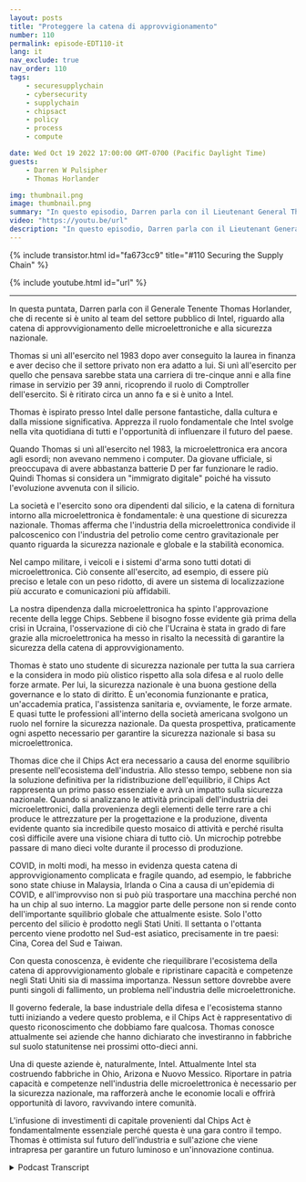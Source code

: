 ```yaml
---
layout: posts
title: "Proteggere la catena di approvvigionamento"
number: 110
permalink: episode-EDT110-it
lang: it
nav_exclude: true
nav_order: 110
tags:
    - securesupplychain
    - cybersecurity
    - supplychain
    - chipsact
    - policy
    - process
    - compute

date: Wed Oct 19 2022 17:00:00 GMT-0700 (Pacific Daylight Time)
guests:
    - Darren W Pulsipher
    - Thomas Horlander

img: thumbnail.png
image: thumbnail.png
summary: "In questo episodio, Darren parla con il Lieutenant General Thomas Horlander, che ha recentemente fatto parte del Team Pubblico del settore Intel, sulla catena di fornitura delle microelettroniche e la sicurezza nazionale."
video: "https://youtu.be/url"
description: "In questo episodio, Darren parla con il Lieutenant General Thomas Horlander, che ha recentemente fatto parte del Team Pubblico del settore Intel, sulla catena di fornitura delle microelettroniche e la sicurezza nazionale."
---
```


<div>
{% include transistor.html id="fa673cc9" title="#110 Securing the Supply Chain" %}

{% include youtube.html id="url" %}
</div>

---

In questa puntata, Darren parla con il Generale Tenente Thomas Horlander, che di recente si è unito al team del settore pubblico di Intel, riguardo alla catena di approvvigionamento delle microelettroniche e alla sicurezza nazionale.

Thomas si unì all'esercito nel 1983 dopo aver conseguito la laurea in finanza e aver deciso che il settore privato non era adatto a lui. Si unì all'esercito per quello che pensava sarebbe stata una carriera di tre-cinque anni e alla fine rimase in servizio per 39 anni, ricoprendo il ruolo di Comptroller dell'esercito. Si è ritirato circa un anno fa e si è unito a Intel.

Thomas è ispirato presso Intel dalle persone fantastiche, dalla cultura e dalla missione significativa. Apprezza il ruolo fondamentale che Intel svolge nella vita quotidiana di tutti e l'opportunità di influenzare il futuro del paese.

Quando Thomas si unì all'esercito nel 1983, la microelettronica era ancora agli esordi; non avevano nemmeno i computer. Da giovane ufficiale, si preoccupava di avere abbastanza batterie D per far funzionare le radio. Quindi Thomas si considera un "immigrato digitale" poiché ha vissuto l'evoluzione avvenuta con il silicio.

La società e l'esercito sono ora dipendenti dal silicio, e la catena di fornitura intorno alla microelettronica è fondamentale: è una questione di sicurezza nazionale. Thomas afferma che l'industria della microelettronica condivide il palcoscenico con l'industria del petrolio come centro gravitazionale per quanto riguarda la sicurezza nazionale e globale e la stabilità economica.

Nel campo militare, i veicoli e i sistemi d'arma sono tutti dotati di microelettronica. Ciò consente all'esercito, ad esempio, di essere più preciso e letale con un peso ridotto, di avere un sistema di localizzazione più accurato e comunicazioni più affidabili.

La nostra dipendenza dalla microelettronica ha spinto l'approvazione recente della legge Chips. Sebbene il bisogno fosse evidente già prima della crisi in Ucraina, l'osservazione di ciò che l'Ucraina è stata in grado di fare grazie alla microelettronica ha messo in risalto la necessità di garantire la sicurezza della catena di approvvigionamento.

Thomas è stato uno studente di sicurezza nazionale per tutta la sua carriera e la considera in modo più olistico rispetto alla sola difesa e al ruolo delle forze armate. Per lui, la sicurezza nazionale è una buona gestione della governance e lo stato di diritto. È un'economia funzionante e pratica, un'accademia pratica, l'assistenza sanitaria e, ovviamente, le forze armate. E quasi tutte le professioni all'interno della società americana svolgono un ruolo nel fornire la sicurezza nazionale. Da questa prospettiva, praticamente ogni aspetto necessario per garantire la sicurezza nazionale si basa su microelettronica.

Thomas dice che il Chips Act era necessario a causa del enorme squilibrio presente nell'ecosistema dell'industria. Allo stesso tempo, sebbene non sia la soluzione definitiva per la ridistribuzione dell'equilibrio, il Chips Act rappresenta un primo passo essenziale e avrà un impatto sulla sicurezza nazionale. Quando si analizzano le attività principali dell'industria dei microelettronici, dalla provenienza degli elementi delle terre rare a chi produce le attrezzature per la progettazione e la produzione, diventa evidente quanto sia incredibile questo mosaico di attività e perché risulta così difficile avere una visione chiara di tutto ciò. Un microchip potrebbe passare di mano dieci volte durante il processo di produzione.

COVID, in molti modi, ha messo in evidenza questa catena di approvvigionamento complicata e fragile quando, ad esempio, le fabbriche sono state chiuse in Malaysia, Irlanda o Cina a causa di un'epidemia di COVID, e all'improvviso non si può più trasportare una macchina perché non ha un chip al suo interno. La maggior parte delle persone non si rende conto dell'importante squilibrio globale che attualmente esiste. Solo l'otto percento del silicio è prodotto negli Stati Uniti. Il settanta o l'ottanta percento viene prodotto nel Sud-est asiatico, precisamente in tre paesi: Cina, Corea del Sud e Taiwan.

Con questa conoscenza, è evidente che riequilibrare l'ecosistema della catena di approvvigionamento globale e ripristinare capacità e competenze negli Stati Uniti sia di massima importanza. Nessun settore dovrebbe avere punti singoli di fallimento, un problema nell'industria delle microelettroniche.

Il governo federale, la base industriale della difesa e l'ecosistema stanno tutti iniziando a vedere questo problema, e il Chips Act è rappresentativo di questo riconoscimento che dobbiamo fare qualcosa. Thomas conosce attualmente sei aziende che hanno dichiarato che investiranno in fabbriche sul suolo statunitense nei prossimi otto-dieci anni.

Una di queste aziende è, naturalmente, Intel. Attualmente Intel sta costruendo fabbriche in Ohio, Arizona e Nuovo Messico. Riportare in patria capacità e competenze nell'industria delle microelettronica è necessario per la sicurezza nazionale, ma rafforzerà anche le economie locali e offrirà opportunità di lavoro, ravvivando intere comunità.

L'infusione di investimenti di capitale provenienti dal Chips Act è fondamentalmente essenziale perché questa è una gara contro il tempo. Thomas è ottimista sul futuro dell'industria e sull'azione che viene intrapresa per garantire un futuro luminoso e un'innovazione continua.



<details>
<summary> Podcast Transcript </summary>

<p></p>

</details>

